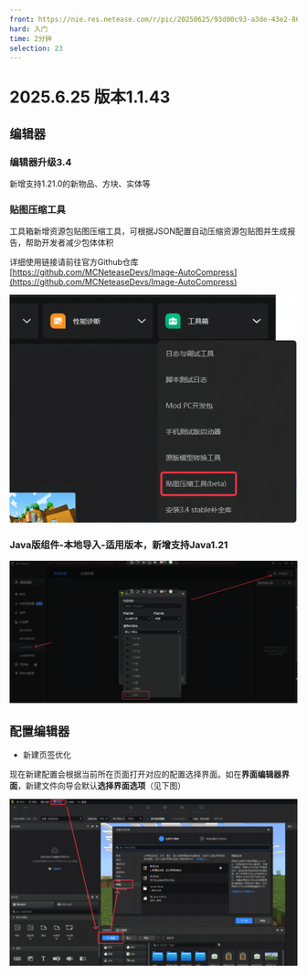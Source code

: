 ```yaml
---
front: https://nie.res.netease.com/r/pic/20250625/93d00c93-a3de-43e2-86d2-8128f8c467aa.jpg
hard: 入门
time: 2分钟
selection: 23
---
```


# 2025.6.25 版本1.1.43

## 编辑器

### 编辑器升级3.4

新增支持1.21.0的新物品、方块、实体等

### 贴图压缩工具

工具箱新增资源包贴图压缩工具，可根据JSON配置自动压缩资源包贴图并生成报告，帮助开发者减少包体体积

详细使用链接请前往官方Github仓库[https://github.com/MCNeteaseDevs/Image-AutoCompress](https://github.com/MCNeteaseDevs/Image-AutoCompress)

![图片](./images/250625/0_0.png)

### Java版组件-本地导入-适用版本，新增支持Java1.21

![图片](./images/250625/0_1.png)

## 配置编辑器

- 新建页签优化

现在新建配置会根据当前所在页面打开对应的配置选择界面。如在**界面编辑器界面**，新建文件向导会默认**选择界面选项**（见下图）

![图片](./images/250625/0_2.png)